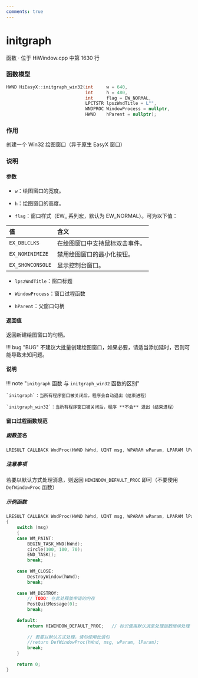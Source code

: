 ```yaml
---
comments: true
---
```


# initgraph
函数 · 位于 HiWindow.cpp 中第 1630 行

### 函数模型

```cpp
HWND HiEasyX::initgraph_win32(int	  w = 640,
							  int	  h = 480,
							  int	  flag = EW_NORMAL,
							  LPCTSTR lpszWndTitle = L"",
							  WNDPROC WindowProcess = nullptr,
							  HWND	  hParent = nullptr);
```

### 作用
创建一个 Win32 绘图窗口（异于原生 EasyX 窗口）

### 说明
#### 参数
- `w`：绘图窗口的宽度。

- `h`：绘图窗口的高度。

- `flag`：窗口样式（EW_ 系列宏，默认为 EW_NORMAL）。可为以下值：

| 值             | 含义                      | 
| :------------- | :----------------------- |
| `EX_DBLCLKS`     | 在绘图窗口中支持鼠标双击事件。 |
| `EX_NOMINIMIZE`  | 禁用绘图窗口的最小化按钮。    |
| `EX_SHOWCONSOLE` | 显示控制台窗口。            |

- `lpszWndTitle`：窗口标题

- `WindowProcess`：窗口过程函数

- `hParent`：父窗口句柄 

#### 返回值
返回新建绘图窗口的句柄。

!!! bug "BUG"
    不建议大批量创建绘图窗口，如果必要，请适当添加延时，否则可能导致未知问题。

#### 说明
!!! note "`initgraph` 函数 与 `initgraph_win32` 函数的区别"

    `initgraph`：当所有程序窗口被关闭后，程序会自动退出（结束进程）

	`initgraph_win32`：当所有程序窗口被关闭后，程序 **不会** 退出（结束进程）

#### 窗口过程函数规范

##### 函数签名
```cpp
LRESULT CALLBACK WndProc(HWND hWnd, UINT msg, WPARAM wParam, LPARAM lParam);
```

##### 注意事项
若要以默认方式处理消息，则返回 `HIWINDOW_DEFAULT_PROC` 即可（不要使用 `DefWindowProc` 函数）

##### 示例函数
```cpp
LRESULT CALLBACK WndProc(HWND hWnd, UINT msg, WPARAM wParam, LPARAM lParam)
{
    switch (msg)
    {
    case WM_PAINT:
        BEGIN_TASK_WND(hWnd);
        circle(100, 100, 70);
        END_TASK();
        break;
 
    case WM_CLOSE:
        DestroyWindow(hWnd);
        break;
 
    case WM_DESTROY:
        // TODO: 在此处释放申请的内存
        PostQuitMessage(0);
        break;
 
    default:
        return HIWINDOW_DEFAULT_PROC;   // 标识使用默认消息处理函数继续处理
 
        // 若要以默认方式处理，请勿使用此语句
        //return DefWindowProc(hWnd, msg, wParam, lParam);
        break;
    }
 
    return 0;
}
```